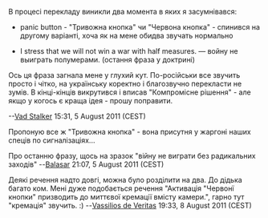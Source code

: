 В процесі перекладу виникли два момента в яких я засумнівався:

- panic button - "Тривожна кнопка" чи "Червона кнопка" - спинився на
  другому варіанті, хоча як на мене обидва звучать нормально

<!-- -->

- I stress that we will not win a war with half measures. — войну не
  выиграть полумерами. (остання фраза у доктрині)

Ось ця фраза загнала мене у глухий кут. По-російськи все звучить просто
і чітко, на українську коректно і благозвучно перекласти не зумів. В
кінці-кінців викрутився і вписав "Компромісне рішення" - але якщо у
когось є краща ідея - прошу поправити.

--[Vad Stalker](User:Vad_Stalker "wikilink") 15:31, 5 August 2011 (CEST)

Пропоную все ж "Тривожна кнопка" - вона присутня у жаргоні наших спеців
по сигналізаціях...

Про останню фразу, щось на зразок "війну не виграти без радикальних
заходів" --[Balasar](User:Balasar "wikilink") 21:07, 5 August 2011
(CEST)

Деякі речення надто довгі, можна було розділити на два. До дідька багато
ком. Мені дуже подобається речення "Активація "Червонї кнопки"
призводить до миттєвої кремації вмісту камери.", гарно тут "кремація"
звучить. :) --[Vassilios de
Veritas](User:Vassilios_de_Veritas "wikilink") 19:33, 8 August 2011
(CEST)